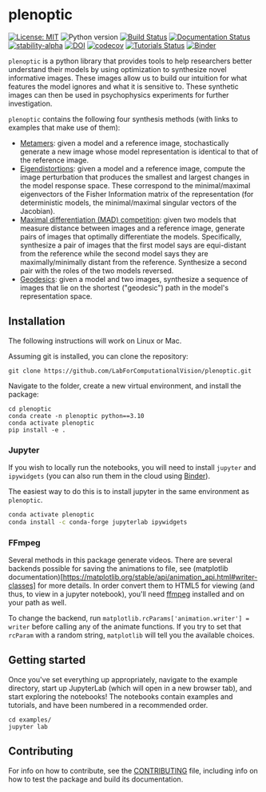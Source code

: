 # plenoptic

[![License: MIT](https://img.shields.io/badge/License-MIT-yellow.svg)](https://github.com/LabForComputationalVision/plenoptic/blob/main/LICENSE)
![Python version](https://img.shields.io/badge/python-3.7|3.8|3.9|3.10-blue.svg)
[![Build Status](https://github.com/LabForComputationalVision/plenoptic/workflows/build/badge.svg)](https://github.com/LabForComputationalVision/plenoptic/actions?query=workflow%3Abuild)
[![Documentation Status](https://readthedocs.org/projects/plenoptic/badge/?version=latest)](https://plenoptic.readthedocs.io/en/latest/?badge=latest)
[![stability-alpha](https://img.shields.io/badge/stability-alpha-f4d03f.svg)](https://github.com/mkenney/software-guides/blob/main/STABILITY-BADGES.md#alpha)
[![DOI](https://zenodo.org/badge/DOI/10.5281/zenodo.3995057.svg)](https://doi.org/10.5281/zenodo.3995057)
[![codecov](https://codecov.io/gh/LabForComputationalVision/plenoptic/branch/main/graph/badge.svg?token=EDtl5kqXKA)](https://codecov.io/gh/LabForComputationalVision/plenoptic)
[![Tutorials Status](https://github.com/LabForComputationalVision/plenoptic/workflows/tutorials/badge.svg)](https://github.com/LabForComputationalVision/plenoptic/actions?query=workflow%3Atutorials)
[![Binder](http://mybinder.org/badge_logo.svg)](https://mybinder.org/v2/gh/LabForComputationalVision/plenoptic/main?filepath=examples)

`plenoptic` is a python library that provides tools to help researchers
better understand their models by using optimization to synthesize novel 
informative images. These images allow us to build our intuition for what
features the model ignores and what it is sensitive to. These synthetic 
images can then be used in psychophysics experiments for further investigation.

`plenoptic` contains the following four synthesis methods (with links
to examples that make use of them):

- [Metamers](http://www.cns.nyu.edu/~lcv/texture/):
  given a model and a reference image, stochastically generate a new image whose
  model representation is identical to that of the reference image.
- [Eigendistortions](https://www.cns.nyu.edu/~lcv/eigendistortions/):
  given a model and a reference image, compute the image perturbation that produces
  the smallest and largest changes in the model response space.  These correspond to the
  minimal/maximal eigenvectors of the Fisher Information matrix of the representation (for deterministic models, 
  the minimal/maximal singular vectors of the Jacobian).
- [Maximal differentiation (MAD)
  competition](https://ece.uwaterloo.ca/~z70wang/research/mad/):
  given two models that measure distance between images and a reference image, generate pairs of 
  images that optimally differentiate the models.  Specifically, synthesize a pair of images 
  that the first model says are equi-distant from the reference while the second model says they 
  are maximally/minimally distant from the reference. Synthesize a second pair with the roles of the two models reversed.
- [Geodesics](https://www.cns.nyu.edu/pub/lcv/henaff16b-reprint.pdf):
  given a model and two images, synthesize a sequence of images that lie on 
  the shortest ("geodesic") path in the model's representation space. 
  
  
## Installation

The following instructions will work on Linux or Mac. 

Assuming git is installed, you can clone the repository:

```
git clone https://github.com/LabForComputationalVision/plenoptic.git
```

Navigate to the folder, create a new virtual environment, and install the
package:

```
cd plenoptic
conda create -n plenoptic python==3.10
conda activate plenoptic
pip install -e .
```

### Jupyter

If you wish to locally run the notebooks, you will need to install `jupyter` and
`ipywidgets` (you can also run them in the cloud using
[Binder](https://mybinder.org/v2/gh/LabForComputationalVision/plenoptic/main?filepath=examples)).

The easiest way to do this is to install jupyter in the same environment as `plenoptic`. 

``` sh
conda activate plenoptic
conda install -c conda-forge jupyterlab ipywidgets
```

### FFmpeg

Several methods in this package generate videos. There are several backends
possible for saving the animations to file, see (matplotlib
documentation)[https://matplotlib.org/stable/api/animation_api.html#writer-classes]
for more details. In order convert them to HTML5 for viewing (and thus, to view
in a jupyter notebook), you'll need [ffmpeg](https://ffmpeg.org/download.html)
installed and on your path as well.

To change the backend, run `matplotlib.rcParams['animation.writer'] = writer`
before calling any of the animate functions. If you try to set that `rcParam`
with a random string, `matplotlib` will tell you the available choices.

## Getting started

Once you've set everything up appropriately, navigate to the example
directory, start up JupyterLab (which will open in a new browser tab),
and start exploring the notebooks! The notebooks contain examples and tutorials, and have been numbered
in a recommended order. 

```
cd examples/
jupyter lab
```

## Contributing

For info on how to contribute, see the [CONTRIBUTING](CONTRIBUTING.md)
file, including info on how to test the package and build its
documentation.
